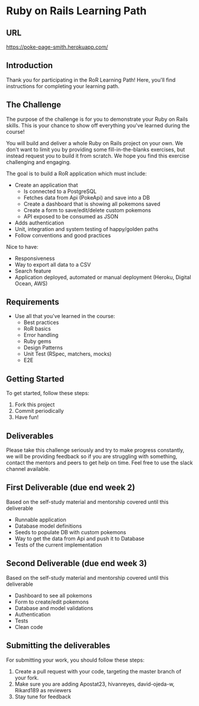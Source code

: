 # Ruby on Rails Learning Path

## URL

https://poke-page-smith.herokuapp.com/

## Introduction

Thank you for participating in the RoR Learning Path!
Here, you'll find instructions for completing your learning path.

## The Challenge

The purpose of the challenge is for you to demonstrate your Ruby on Rails skills. This is your chance to show off everything you've learned during the course!

You will build and deliver a whole Ruby on Rails project on your own. We don't want to limit you by providing some fill-in-the-blanks exercises, but instead request you to build it from scratch. We hope you find this exercise challenging and engaging.

The goal is to build a RoR application which must include:

- Create an application that
  - Is connected to a PostgreSQL
  - Fetches data from Api (PokeApi) and save into a DB
  - Create a dashboard that is showing all pokemons saved
  - Create a form to save/edit/delete custom pokemons
  - API exposed to be consumed as JSON
- Adds authentication
- Unit, integration and system testing of happy/golden paths
- Follow conventions and good practices

Nice to have:

- Responsiveness
- Way to export all data to a CSV
- Search feature
- Application deployed, automated or manual deployment (Heroku, Digital Ocean, AWS)

## Requirements

- Use all that you've learned in the course:
  - Best practices
  - RoR basics
  - Error handling
  - Ruby gems
  - Design Patterns
  - Unit Test (RSpec, matchers, mocks)
  - E2E

## Getting Started

To get started, follow these steps:

1. Fork this project
2. Commit periodically
3. Have fun!

## Deliverables
Please take this challenge seriously and try to make progress constantly, we will be providing feedback so if you are struggling with something, contact the mentors and peers to get help on time. Feel free to use the slack channel available.

## First Deliverable (due end week 2)
Based on the self-study material and mentorship covered until this deliverable

- Runnable application
- Database model definitions
- Seeds to populate DB with custom pokemons
- Way to get the data from Api and push it to Database
- Tests of the current implementation

## Second Deliverable (due end week 3)
Based on the self-study material and mentorship covered until this deliverable

- Dashboard to see all pokemons
- Form to create/edit pokemons
- Database and model validations
- Authentication
- Tests
- Clean code

## Submitting the deliverables

For submitting your work, you should follow these steps:

1. Create a pull request with your code, targeting the master branch of your fork.
2. Make sure you are adding Apostat23, hivanreyes, david-ojeda-w, Rikard189 as reviewers
3. Stay tune for feedback
